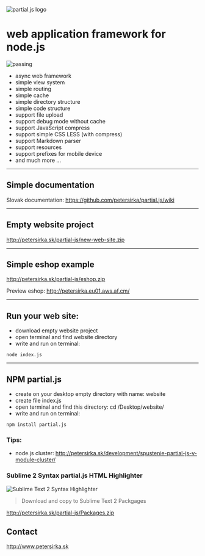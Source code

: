 ![partial.js logo](http://petersirka.sk/partial-js/logo.png)

web application framework for node.js
=====================================

![passing](http://petersirka.sk/files/96.png)

* async web framework
* simple view system
* simple routing
* simple cache
* simple directory structure
* simple code structure
* support file upload
* support debug mode without cache
* support JavaScript compress
* support simple CSS LESS (with compress)
* support Markdown parser
* support resources
* support prefixes for mobile device
* and much more ...

***

## Simple documentation
Slovak documentation: <https://github.com/petersirka/partial.js/wiki>

***

## Empty website project
http://petersirka.sk/partial-js/new-web-site.zip

***

## Simple eshop example
http://petersirka.sk/partial-js/eshop.zip

Preview eshop:
http://petersirka.eu01.aws.af.cm/

***

## Run your web site:

- download empty website project
- open terminal and find website directory
- write and run on terminal:

```text
node index.js
```

***

## NPM partial.js

- create on your desktop empty directory with name: website
- create file index.js
- open terminal and find this directory: cd /Desktop/website/
- write and run on terminal:

```text
npm install partial.js
```

### Tips:

- node.js cluster: <http://petersirka.sk/development/spustenie-partial-js-v-module-cluster/>

### Sublime 2 Syntax partial.js HTML Highlighter

![Sublime Text 2 Syntax Highlighter](http://petersirka.sk/partial-js/syntax-highlight.gif)

> Download and copy to Sublime Text 2 Packgages

http://petersirka.sk/partial-js/Packages.zip

## Contact

<http://www.petersirka.sk>